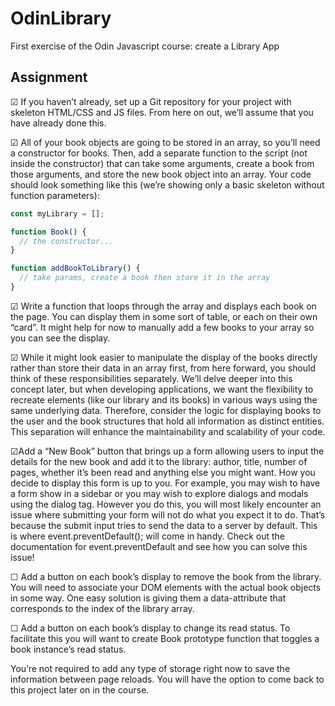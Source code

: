 # OdinLibrary
First exercise of the Odin Javascript course: create a Library App

## Assignment

&#x2611; If you haven’t already, set up a Git repository for your project with skeleton HTML/CSS and JS files. From here on out, we’ll assume that you have already done this.

&#x2611; All of your book objects are going to be stored in an array, so you’ll need a constructor for books. Then, add a separate function to the script (not inside the constructor) that can take some arguments, create a book from those arguments, and store the new book object into an array. Your code should look something like this (we’re showing only a basic skeleton without function parameters):

```js
const myLibrary = [];

function Book() {
  // the constructor...
}

function addBookToLibrary() {
  // take params, create a book then store it in the array
}
```

&#x2611; Write a function that loops through the array and displays each book on the page. You can display them in some sort of table, or each on their own “card”. It might help for now to manually add a few books to your array so you can see the display.

&#x2611; While it might look easier to manipulate the display of the books directly rather than store their data in an array first, from here forward, you should think of these responsibilities separately. We’ll delve deeper into this concept later, but when developing applications, we want the flexibility to recreate elements (like our library and its books) in various ways using the same underlying data. Therefore, consider the logic for displaying books to the user and the book structures that hold all information as distinct entities. This separation will enhance the maintainability and scalability of your code.

&#x2611;Add a “New Book” button that brings up a form allowing users to input the details for the new book and add it to the library: author, title, number of pages, whether it’s been read and anything else you might want. How you decide to display this form is up to you. For example, you may wish to have a form show in a sidebar or you may wish to explore dialogs and modals using the dialog tag. However you do this, you will most likely encounter an issue where submitting your form will not do what you expect it to do. That’s because the submit input tries to send the data to a server by default. This is where event.preventDefault(); will come in handy. Check out the documentation for event.preventDefault and see how you can solve this issue!

&#x2610; Add a button on each book’s display to remove the book from the library.
You will need to associate your DOM elements with the actual book objects in some way. One easy solution is giving them a data-attribute that corresponds to the index of the library array.

&#x2610; Add a button on each book’s display to change its read status.
To facilitate this you will want to create Book prototype function that toggles a book instance’s read status.

You’re not required to add any type of storage right now to save the information between page reloads. You will have the option to come back to this project later on in the course.
